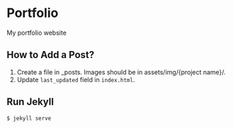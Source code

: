 # Portfolio
My portfolio website

## How to Add a Post?

1. Create a file in _posts. Images should be in assets/img/{project name}/.
2. Update ```last_updated``` field in ```index.html```.

## Run Jekyll
``` shell
$ jekyll serve
```
